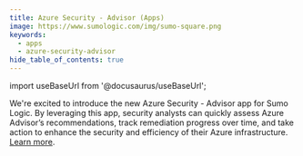 ```yaml
---
title: Azure Security - Advisor (Apps)
image: https://www.sumologic.com/img/sumo-square.png
keywords:
  - apps
  - azure-security-advisor
hide_table_of_contents: true    
---
```


import useBaseUrl from '@docusaurus/useBaseUrl';


We're excited to introduce the new Azure Security - Advisor app for Sumo Logic. By leveraging this app, security analysts can quickly assess Azure Advisor’s recommendations, track remediation progress over time, and take action to enhance the security and efficiency of their Azure infrastructure. [Learn more](/docs/integrations/microsoft-azure/azure-security-advisor/).